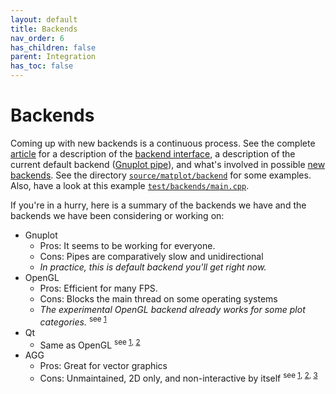 ```yaml
---
layout: default
title: Backends
nav_order: 6
has_children: false
parent: Integration
has_toc: false
---
```

# Backends

Coming up with new backends is a continuous process. See the complete [article](../README.md) for a description of the [backend interface](https://github.com/alandefreitas/matplotplusplus/blob/master/source/matplot/backend/backend_interface.h), a description of the current default backend ([Gnuplot pipe](https://github.com/alandefreitas/matplotplusplus/blob/master/source/matplot/backend/gnuplot.h)), and what's involved in possible [new backends](../README.html#backends). See the directory [`source/matplot/backend`](https://github.com/alandefreitas/matplotplusplus/blob/master/source/matplot/backend) for some examples. Also, have a look at this example [`test/backends/main.cpp`](https://github.com/alandefreitas/matplotplusplus/blob/master/test/backends/ogl_main.cpp). 

If you're in a hurry, here is a summary of the backends we have and the backends we have been considering or working on:

* Gnuplot
    * Pros: It seems to be working for everyone.
    * Cons: Pipes are comparatively slow and unidirectional
    * *In practice, this is default backend you'll get right now.*
* OpenGL
    * Pros: Efficient for many FPS.
    * Cons: Blocks the main thread on some operating systems
    * *The experimental OpenGL backend already works for some plot categories.* <sup>see [1](https://github.com/alandefreitas/matplotplusplus/blob/master/test/backends/ogl_main.cpp) </sup>
* Qt
    * Same as OpenGL <sup>see [1](https://doc.qt.io/qt-5/qtgui-index.html#opengl-and-opengl-es-integration), [2](https://doc.qt.io/qt-5/qtopengl-index.html) </sup>
* AGG
    * Pros: Great for vector graphics
    * Cons: Unmaintained, 2D only, and non-interactive by itself <sup>see [1](https://github.com/ghaerr/agg-2.6#roadmap), [2](https://github.com/mapnik/mapnik/wiki/MapnikRenderers), [3](http://www.antigrain.com/) </sup>




<!-- Generated with mdsplit: https://github.com/alandefreitas/mdsplit -->
